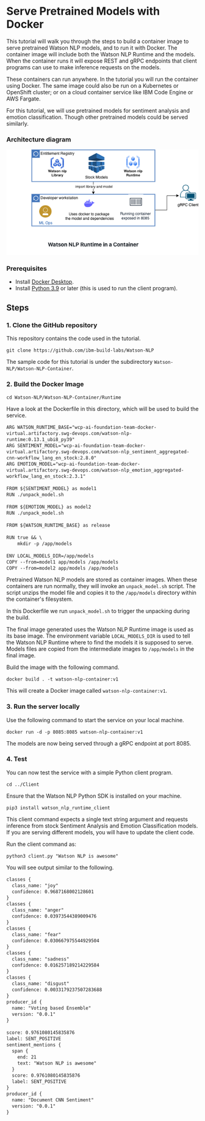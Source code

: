 # Serve Pretrained Models with Docker
This tutorial will walk you through the steps to build a container image to serve pretrained Watson NLP models, and to run it with Docker. The container image will include both the Watson NLP Runtime and the models.  When the container runs it will expose REST and gRPC endpoints that client programs can use to make inference requests on the models. 

These containers can run anywhere. In the tutorial you will run the container using Docker. The same image could also be run on a Kubernetes or OpenShift cluster; or on a cloud container service like IBM Code Engine or AWS Fargate.  

For this tutorial, we will use pretrained models for sentiment analysis and emotion classification. Though other pretrained models could be served similarly.

### Architecture diagram

![Diagram](Images/ReferenceArchitectureRuntimeLocal.png)

### Prerequisites
- Install [Docker Desktop](https://docs.docker.com/get-docker/).
- Install [Python 3.9](https://www.python.org/downloads/) or later (this is used to run the client program).

## Steps

### 1. Clone the GitHub repository
This repository contains the code used in the tutorial.
```
git clone https://github.com/ibm-build-labs/Watson-NLP 
```
The sample code for this tutorial is under the subdirectory `Watson-NLP/Watson-NLP-Container`.

### 2. Build the Docker Image
```
cd Watson-NLP/Watson-NLP-Container/Runtime
```
Have a look at the Dockerfile in this directory, which will be used to build the service.
```
ARG WATSON_RUNTIME_BASE="wcp-ai-foundation-team-docker-virtual.artifactory.swg-devops.com/watson-nlp-runtime:0.13.1_ubi8_py39"
ARG SENTIMENT_MODEL="wcp-ai-foundation-team-docker-virtual.artifactory.swg-devops.com/watson-nlp_sentiment_aggregated-cnn-workflow_lang_en_stock:2.8.0"
ARG EMOTION_MODEL="wcp-ai-foundation-team-docker-virtual.artifactory.swg-devops.com/watson-nlp_emotion_aggregated-workflow_lang_en_stock:2.3.1"

FROM ${SENTIMENT_MODEL} as model1
RUN ./unpack_model.sh

FROM ${EMOTION_MODEL} as model2
RUN ./unpack_model.sh

FROM ${WATSON_RUNTIME_BASE} as release

RUN true && \
    mkdir -p /app/models

ENV LOCAL_MODELS_DIR=/app/models
COPY --from=model1 app/models /app/models
COPY --from=model2 app/models /app/models
```

Pretrained Watson NLP models are stored as container images. When these containers are run normally, they will invoke an `unpack_model.sh` script. The script unzips the model file and copies it to the `/app/models` directory within the container's filesystem.

In this Dockerfile we run `unpack_model.sh` to trigger the unpacking during the build.

The final image generated uses the Watson NLP Runtime image is used as its base image. The environment variable `LOCAL_MODELS_DIR` is used to tell the Watson NLP Runtime where to find the models it is supposed to serve. Models files are copied from the intermediate images to `/app/models` in the final image.

Build the image with the following command.
```
docker build . -t watson-nlp-container:v1
```
This will create a Docker image called `watson-nlp-container:v1`.

### 3. Run the server locally
Use the following command to start the service on your local machine.
```
docker run -d -p 8085:8085 watson-nlp-container:v1
```
The models are now being served through a gRPC endpoint at port 8085.

### 4. Test 
You can now test the service with a simple Python client program.
```
cd ../Client 
```
Ensure that the Watson NLP Python SDK is installed on your machine. 
```
pip3 install watson_nlp_runtime_client 
```
This client command expects a single text string argument and requests inference from stock Sentiment Analysis and Emotion Classification models. If you are serving different models, you will have to update the client code.  

Run the client command as: 
```
python3 client.py "Watson NLP is awesome" 
```
You will see output similar to the following.
```
classes {
  class_name: "joy"
  confidence: 0.9687168002128601
}
classes {
  class_name: "anger"
  confidence: 0.03973544389009476
}
classes {
  class_name: "fear"
  confidence: 0.030667975544929504
}
classes {
  class_name: "sadness"
  confidence: 0.016257189214229584
}
classes {
  class_name: "disgust"
  confidence: 0.0033179237507283688
}
producer_id {
  name: "Voting based Ensemble"
  version: "0.0.1"
}

score: 0.9761080145835876
label: SENT_POSITIVE
sentiment_mentions {
  span {
    end: 21
    text: "Watson NLP is awesome"
  }
  score: 0.9761080145835876
  label: SENT_POSITIVE
}
producer_id {
  name: "Document CNN Sentiment"
  version: "0.0.1"
}
```
